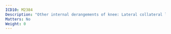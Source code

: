 ```yaml
---
ICD10: M2384
Description: "Other internal derangements of knee: Lateral collateral ligament or Anterior horn of lateral meniscus"
Matters: No
Weight: 0
---
```


